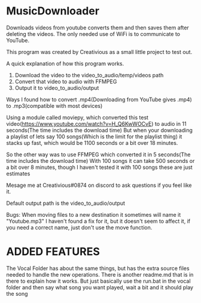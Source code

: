 # MusicDownloader
Downloads videos from youtube converts them and then saves them after deleting the videos. The only needed use of WiFi is to communicate to YouTube.

This program was created by Creativious as a small little project to test out.

A quick explanation of how this program works.

1. Download the video to the video_to_audio/temp/videos path
2. Convert that video to audio with FFMPEG
3. Output it to video_to_audio/output

Ways I found how to convert .mp4(Downloading from YouTube gives .mp4) to .mp3(compatible with most devices)

Using a module called moviepy, which converted this test video(https://www.youtube.com/watch?v=H_Q6KwWOCvE) to audio in 11 seconds(The time includes the download time)
But when your downloading a playlist of lets say 100 songs(Which is the limit for the playlist thing) it stacks up fast, which would be 1100 seconds or a bit over 18 minutes.

So the other way was to use FFMPEG which converted it in 5 seconds(The time includes the download time)
With 100 songs it can take 500 seconds or a bit over 8 minutes, though I haven't tested it with 100 songs these are just estimates

Mesage me at Creativious#0874 on discord to ask questions if you feel like it.

Default output path is the video_to_audio/output

Bugs:
When moving files to a new destination it sometimes will name it "Youtube.mp3" I haven't found a fix for it, but it doesn't seem to affect it, if you need a correct name, just don't use the move function.

# ADDED FEATURES

The Vocal Folder has about the same things, but has the extra source files needed to handle the new operations.
There is another readme.md that is in there to explain how it works.
But just basically use the run.bat in the vocal folder and then say what song you want played, wait a bit and it should play the song


